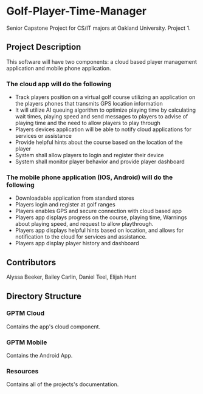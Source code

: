 # Golf-Player-Time-Manager
Senior Capstone Project for CS/IT majors at Oakland University. Project 1.
## Project Description
This software will have two components: a cloud based player management application and mobile phone application.
### The cloud app will do the following
* Track players position on a virtual golf course utilizing an application on the players phones that
transmits GPS location information
* It will utilize AI queuing algorithm to optimize playing time by calculating wait times, playing
speed and send messages to players to advise of playing time and the need to allow players to
play through
* Players devices application will be able to notify cloud applications for services or assistance
* Provide helpful hints about the course based on the location of the player
* System shall allow players to login and register their device
* System shall monitor player behavior and provide player dashboard
### The mobile phone application (IOS, Android) will do the following
* Downloadable application from standard stores
* Players login and register at golf ranges
* Players enables GPS and secure connection with cloud based app
* Players app displays progress on the course, playing time, Warnings about playing speed, and
request to allow playthrough.
* Players app displays helpful hints based on location, and allows for notification to the cloud for
services and assistance.
* Players app display player history and dashboard
## Contributors
Alyssa Beeker, Bailey Carlin, Daniel Teel, Elijah Hunt
## Directory Structure
### GPTM Cloud
Contains the app's cloud component.
### GPTM Mobile
Contains the Android App.
### Resources
Contains all of the projects's documentation.
